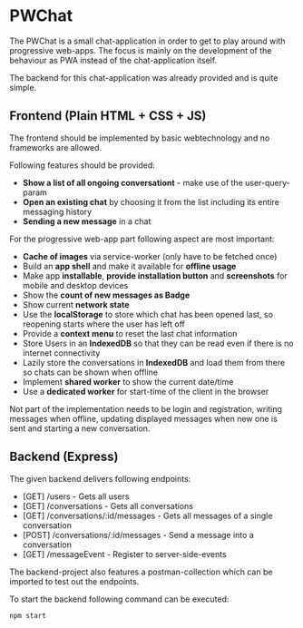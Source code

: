 # PWChat

The PWChat is a small chat-application in order to get to play around with progressive web-apps. The focus is mainly on the development of the behaviour as PWA instead of the chat-application itself.

The backend for this chat-application was already provided and is quite simple.

## Frontend (Plain HTML + CSS + JS)

The frontend should be implemented by basic webtechnology and no frameworks are allowed.

Following features should be provided:

-   **Show a list of all ongoing conversationt** - make use of the user-query-param
-   **Open an existing chat** by choosing it from the list including its entire messaging history
-   **Sending a new message** in a chat

For the progressive web-app part following aspect are most important:

-   **Cache of images** via service-worker (only have to be fetched once)
-   Build an **app shell** and make it available for **offline usage**
-   Make app **installable**, **provide installation button** and **screenshots** for mobile and desktop devices
-   Show the **count of new messages as Badge**
-   Show current **network state**
-   Use the **localStorage** to store which chat has been opened last, so reopening starts where the user has left off
-   Provide a **context menu** to reset the last chat information
-   Store Users in an **IndexedDB** so that they can be read even if there is no internet connectivity
-   Lazily store the conversations in **IndexedDB** and load them from there so chats can be shown when offline
-   Implement **shared worker** to show the current date/time
-   Use a **dedicated worker** for start-time of the client in the browser

Not part of the implementation needs to be login and registration, writing messages when offline, updating displayed messages when new one is sent and starting a new conversation.

## Backend (Express)

The given backend delivers following endpoints:

-   [GET] /users - Gets all users
-   [GET] /conversations - Gets all conversations
-   [GET] /conversations/:id/messages - Gets all messages of a single conversation
-   [POST] /conversations/:id/messages - Send a message into a conversation
-   [GET] /messageEvent - Register to server-side-events

The backend-project also features a postman-collection which can be imported to test out the endpoints.

To start the backend following command can be executed:

`npm start`
